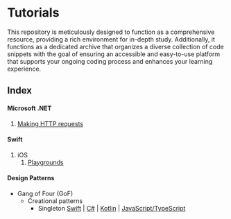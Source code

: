 # Tutorials

This repository is meticulously designed to function as a comprehensive resource, providing a rich environment for in-depth study. Additionally, it functions as a dedicated archive that organizes a diverse collection of code snippets with the goal of ensuring an accessible and easy-to-use platform that supports your ongoing coding process and enhances your learning experience.

## Index

#### Microsoft .NET

   1. [Making HTTP requests](Content/Microsoft.NET/Making%20HTTP%20requests/Making%20HTTP%20requests.md)

#### Swift

   1. iOS
      1. [Playgrounds](Content/Swift/iOS/Running%20views%20on%20Playgrounds/Running%20views%20on%20Playgrounds.md) 
   
#### Design Patterns
- Gang of Four (GoF)
  - Creational patterns
    - Singleton [Swift](Content/Design%20Patterns/Gang%20of%20Four%20(GoF)/Creational%20patterns/Singleton/Content/Swift.md) | [C#](Content/Design%20Patterns/Gang%20of%20Four%20(GoF)/Creational%20patterns/Singleton/Content/Csharp.md) | [Kotlin](Content/Design%20Patterns/Gang%20of%20Four%20(GoF)/Creational%20patterns/Singleton/Content/Kotlin.md) | [JavaScript/TypeScript](Content/Design%20Patterns/Gang%20of%20Four%20(GoF)/Creational%20patterns/Singleton/Content/JS-TS.md)